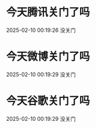 # 今天腾讯关门了吗

2025-02-10 00:19:26 没关门

# 今天微博关门了吗

2025-02-10 00:19:29 没关门

# 今天谷歌关门了吗

2025-02-10 00:19:29 没关门

